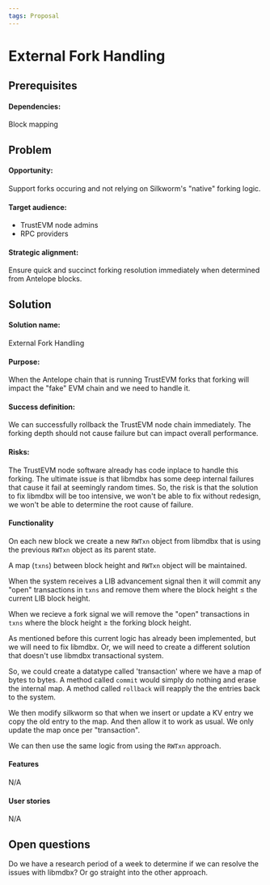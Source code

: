 ```yaml
---
tags: Proposal
---
```


# External Fork Handling

## Prerequisites
#### Dependencies:
Block mapping

## Problem

#### Opportunity:
Support forks occuring and not relying on Silkworm's "native" forking logic.
#### Target audience:
- TrustEVM node admins
- RPC providers 
#### Strategic alignment:
Ensure quick and succinct forking resolution immediately when determined from Antelope blocks.

## Solution

#### Solution name:
External Fork Handling
#### Purpose:
When the Antelope chain that is running TrustEVM forks that forking will impact the "fake" EVM chain and we need to handle it.
#### Success definition:
We can successfully rollback the TrustEVM node chain immediately. The forking depth should not cause failure but can impact overall performance.
#### Risks:
The TrustEVM node software already has code inplace to handle this forking. The ultimate issue is that libmdbx has some deep internal failures that cause it fail at seemingly random times.  So, the risk is that the solution to fix libmdbx will be too intensive, we won't be able to fix without redesign, we won't be able to determine the root cause of failure.
#### Functionality
On each new block we create a new `RWTxn` object from libmdbx that is using the previous `RWTxn` object as its parent state.

A map (`txns`) between block height and `RWTxn` object will be maintained.

When the system receives a LIB advancement signal then it will commit any "open" transactions in `txns` and remove them where the block height ≤ the current LIB block height.

When we recieve a fork signal we will remove the "open" transactions in `txns` where the block height ≥ the forking block height.

As mentioned before this current logic has already been implemented, but we will need to fix libmdbx.  Or, we will need to create a different solution that doesn't use libmdbx transactional system.

So, we could create a datatype called 'transaction' where we have a map of bytes to bytes. A method called `commit` would simply do nothing and erase the internal map. A method called `rollback` will reapply the the entries back to the system.

We then modify silkworm so that when we insert or update a KV entry we copy the old entry to the map. And then allow it to work as usual. We only update the map once per "transaction".

We can then use the same logic from using the `RWTxn` approach.

#### Features
N/A
#### User stories
N/A

## Open questions
Do we have a research period of a week to determine if we can resolve the issues with libmdbx? Or go straight into the other approach.
